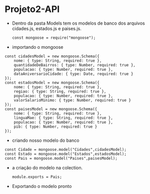 # Projeto2-API



- Dentro da pasta Models tem os modelos de banco dos arquivos cidades.js, estados.js e paises.js.

  ```
  const mongoose = require("mongoose");
  ```

- importando o mongoose

```
const cidadesModel = new mongoose.Schema({
    nome: { type: String, required: true },
    quantidadeDeBairros: { type: Number, required: true },
    populacao: { type: Number, required: true },
    dataAniversarioCidade: { type: Date, required: true }
});
const estadosModel = new mongoose.Schema({
    nome: { type: String, required: true },
    regiao: { type: String, required: true },
    populacao: { type: Number, required: true },
    valorSalarioMinimo: { type: Number, required: true }
});
const paisesModel = new mongoose.Schema({
    nome: { type: String, required: true },
    linguaMae: { type: String, required: true },
    populacao: { type: Number, required: true },
    pib: { type: Number, required: true }
});
```

- criando nosso modelo do banco

```
const Cidade = mongoose.model("Cidades",cidadesModel);
const Estado = mongoose.model("Estados",estadosModel);
const Pais = mongoose.model("Paises",paisesModel);
```

- a criação do modelo na colection.

  ```
  module.exports = Pais;
  ```

- Exportando o modelo pronto